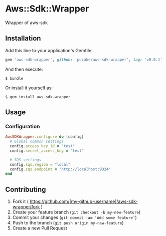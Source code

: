 # Aws::Sdk::Wrapper

Wrapper of aws-sdk

## Installation

Add this line to your application's Gemfile:

```ruby
gem 'aws-sdk-wrapper', github: 'pocake/aws-sdk-wrapper', tag: 'v0.0.1'
```

And then execute:

    $ bundle

Or install it yourself as:

    $ gem install aws-sdk-wrapper

## Usage

### Configuration

```ruby
AwsSDKWrapper.configure do |config|
  # Global common settings
  config.access_key_id = "test"
  config.secret_access_key = "test"

  # SQS settings
  config.sqs.region = "local"
  config.sqs.endpoint = "http://localhost:9324"
end
```

## Contributing

1. Fork it ( https://github.com/[my-github-username]/aws-sdk-wrapper/fork )
2. Create your feature branch (`git checkout -b my-new-feature`)
3. Commit your changes (`git commit -am 'Add some feature'`)
4. Push to the branch (`git push origin my-new-feature`)
5. Create a new Pull Request
